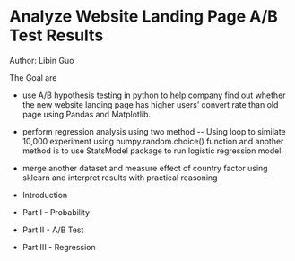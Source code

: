 # Analyze Website Landing Page A/B Test Results
Author: Libin Guo

The Goal are
- use A/B hypothesis testing in python to help company find out whether the new website landing page has higher users’ convert rate than old page using Pandas and Matplotlib. 
- perform regression analysis using two method -- Using loop to similate 10,000 experiment using numpy.random.choice() function and another method is to use StatsModel package to run logistic regression model.
- merge another dataset and measure effect of country factor using sklearn and interpret results with practical reasoning

- Introduction
- Part I - Probability
- Part II - A/B Test
- Part III - Regression
